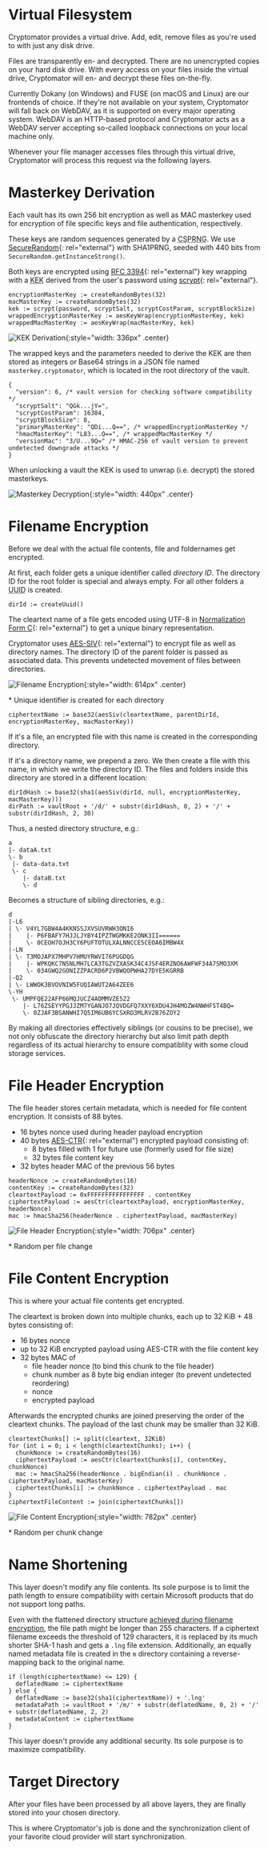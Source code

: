 # Virtual Filesystem

Cryptomator provides a virtual drive. Add, edit, remove files as you're used to with just any disk drive.

Files are transparently en- and decrypted. There are no unencrypted copies on your hard disk drive. With every access on your files inside the virtual drive, Cryptomator will en- and decrypt these files on-the-fly.

Currently Dokany (on Windows) and FUSE (on macOS and Linux) are our frontends of choice. If they're not available on your system, Cryptomator will fall back on WebDAV, as it is supported on every major operating system. WebDAV is an HTTP-based protocol and Cryptomator acts as a WebDAV server accepting so-called loopback connections on your local machine only.

Whenever your file manager accesses files through this virtual drive, Cryptomator will process this request via the following layers.

# Masterkey Derivation

Each vault has its own 256 bit encryption as well as MAC masterkey used for encryption of file specific keys and file authentication, respectively.

These keys are random sequences generated by a <abbr title="Cryptographically secure pseudorandom number generator">CSPRNG</abbr>. We use [SecureRandom](https://docs.oracle.com/javase/8/docs/api/java/security/SecureRandom.html){: rel="external"} with SHA1PRNG, seeded with 440 bits from `SecureRandom.getInstanceStrong()`.

Both keys are encrypted using [RFC 3394](https://tools.ietf.org/html/rfc3394){: rel="external"} key wrapping with a <abbr title="Key-encryption key">KEK</abbr> derived from the user's password using [scrypt](https://en.wikipedia.org/wiki/Scrypt){: rel="external"}.

```
encryptionMasterKey := createRandomBytes(32)
macMasterKey := createRandomBytes(32)
kek := scrypt(password, scryptSalt, scryptCostParam, scryptBlockSize)
wrappedEncryptionMasterKey := aesKeyWrap(encryptionMasterKey, kek)
wrappedMacMasterKey := aesKeyWrap(macMasterKey, kek)
```

![KEK Derivation](../img/security/key-derivation@2x.png){:style="width: 336px" .center}

The wrapped keys and the parameters needed to derive the KEK are then stored as integers or Base64 strings in a JSON file named `masterkey.cryptomator`, which is located in the root directory of the vault.

```
{
  "version": 6, /* vault version for checking software compatibility */
  "scryptSalt": "QGk...jY=",
  "scryptCostParam": 16384,
  "scryptBlockSize": 8,
  "primaryMasterKey": "QDi...Q==", /* wrappedEncryptionMasterKey */
  "hmacMasterKey": "L83...Q==", /* wrappedMacMasterKey */
  "versionMac": "3/U...9Q=" /* HMAC-256 of vault version to prevent undetected downgrade attacks */
}
```

When unlocking a vault the KEK is used to unwrap (i.e. decrypt) the stored masterkeys.

![Masterkey Decryption](../img/security/masterkey-decryption@2x.png){:style="width: 440px" .center}

# Filename Encryption

Before we deal with the actual file contents, file and foldernames get encrypted.

At first, each folder gets a unique identifier called _directory ID_. The directory ID for the root folder is special and always empty. For all other folders a <abbr title="Universally unique identifier">UUID</abbr> is created.

```
dirId := createUuid()
```

The cleartext name of a file gets encoded using UTF-8 in [Normalization Form C](https://unicode.org/reports/tr15/#Norm_Forms){: rel="external"} to get a unique binary representation.

Cryptomator uses [AES-SIV](https://tools.ietf.org/html/rfc5297){: rel="external"} to encrypt file as well as directory names. The directory ID of the parent folder is passed as associated data. This prevents undetected movement of files between directories.

![Filename Encryption](../img/security/filename-encryption@2x.png){:style="width: 614px" .center}
<figcaption>* Unique identifier is created for each directory</figcaption>

```
ciphertextName := base32(aesSiv(cleartextName, parentDirId, encryptionMasterKey, macMasterKey))
```

If it's a file, an encrypted file with this name is created in the corresponding directory.

If it's a directory name, we prepend a zero. We then create a file with this name, in which we write the directory ID. The files and folders inside this directory are stored in a different location:

```
dirIdHash := base32(sha1(aesSiv(dirId, null, encryptionMasterKey, macMasterKey)))
dirPath := vaultRoot + '/d/' + substr(dirIdHash, 0, 2) + '/' + substr(dirIdHash, 2, 30)
```

Thus, a nested directory structure, e.g.:

```
a
|- dataA.txt
\- b
 |- data-data.txt
 \- c
    |- dataB.txt
    \- d
```

Becomes a structure of sibling directories, e.g.:

```
d
|-L6
| \- V4YL7GBW4A4KKNSSJXVSUVRWH3ONI6
|    |- P6FBAFY7HJJLJYBY4IPZTWGMKKE2ONK3II======
|    \- 0CEOH7OJH3CY6PUFTOTULXALNNCCE5CEOA6IMBW4X
|-LN
| \- T3MOJAPX7MHPV7HMUYRWVI76PUGDQG
|    |- WPKQKC7NSNLMH7LCA3TGZVZXASK34C4JSF4ERZNO6AWFWF34A7SMO3XM
|    \- 034GWQ2GONIZZPACRD6P2VBWQOPWHA27DYE5KGRRB
|-Q2
| \- LWWOK3BVOVNIW5FUQIAWUT2A64ZEE6
\-YH
 \- UMPFQE22AFP66MQJUCZ4AOMMVZE522
    |- L76ZSEYYPGJJZM7YGANJO7JQVDGFQ7XXY6XDU4JH4MOZW4NWHFST4BQ=
    \- 0ZJAF3BSANWHI7Q5IM6UB6YCSXRD3MLRV2B76ZOY2
```

By making all directories effectively siblings (or cousins to be precise), we not only obfuscate the directory hierarchy but also limit path depth regardless of its actual hierarchy to ensure compatiblity with some cloud storage services.

# File Header Encryption

The file header stores certain metadata, which is needed for file content encryption. It consists of 88 bytes.

- 16 bytes nonce used during header payload encryption
- 40 bytes [AES-CTR](https://en.wikipedia.org/wiki/Block_cipher_mode_of_operation#Counter_.28CTR.29){: rel="external"} encrypted payload consisting of:
  - 8 bytes filled with 1 for future use (formerly used for file size)
  - 32 bytes file content key
- 32 bytes header MAC of the previous 56 bytes

```
headerNonce := createRandomBytes(16)
contentKey := createRandomBytes(32)
cleartextPayload := 0xFFFFFFFFFFFFFFFF . contentKey
ciphertextPayload := aesCtr(cleartextPayload, encryptionMasterKey, headerNonce)
mac := hmacSha256(headerNonce . ciphertextPayload, macMasterKey)
```

![File Header Encryption](../img/security/file-header-encryption@2x.png){:style="width: 706px" .center}
<figcaption>* Random per file change</figcaption>

# File Content Encryption

This is where your actual file contents get encrypted.

The cleartext is broken down into multiple chunks, each up to 32 KiB + 48 bytes consisting of:

- 16 bytes nonce
- up to 32 KiB encrypted payload using AES-CTR with the file content key
- 32 bytes MAC of
  - file header nonce (to bind this chunk to the file header)
  - chunk number as 8 byte big endian integer (to prevent undetected reordering)
  - nonce
  - encrypted payload

Afterwards the encrypted chunks are joined preserving the order of the cleartext chunks. The payload of the last chunk may be smaller than 32 KiB.

```
cleartextChunks[] := split(cleartext, 32KiB)
for (int i = 0; i < length(cleartextChunks); i++) {
  chunkNonce := createRandomBytes(16)
  ciphertextPayload := aesCtr(cleartextChunks[i], contentKey, chunkNonce)
  mac := hmacSha256(headerNonce . bigEndian(i) . chunkNonce . ciphertextPayload, macMasterKey)
  ciphertextChunks[i] := chunkNonce . ciphertextPayload . mac
}
ciphertextFileContent := join(ciphertextChunks[])
```

![File Content Encryption](../img/security/file-content-encryption@2x.png){:style="width: 782px" .center}
<figcaption>* Random per chunk change</figcaption>

# Name Shortening

This layer doesn't modify any file contents. Its sole purpose is to limit the path length to ensure compatibility with certain Microsoft products that do not support long paths.

Even with the flattened directory structure [achieved during filename encryption](#filename-encryption), the file path might be longer than 255 characters. If a ciphertext filename exceeds the threshold of 129 characters, it is replaced by its much shorter SHA-1 hash and gets a `.lng` file extension. Additionally, an equally named metadata file is created in the `m` directory containing a reverse-mapping back to the original name.

```
if (length(ciphertextName) <= 129) {
  deflatedName := ciphertextName
} else {
  deflatedName := base32(sha1(ciphertextName)) + '.lng'
  metadataPath := vaultRoot + '/m/' + substr(deflatedName, 0, 2) + '/' + substr(deflatedName, 2, 2)
  metadataContent := ciphertextName
}
```

This layer doesn't provide any additional security. Its sole purpose is to maximize compatibility.

# Target Directory

After your files have been processed by all above layers, they are finally stored into your chosen directory.

This is where Cryptomator's job is done and the synchronization client of your favorite cloud provider will start synchronization.
